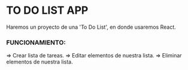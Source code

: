 # TO DO LIST APP

Haremos un proyecto de una 'To Do List', en donde usaremos React.

### FUNCIONAMIENTO:

=> Crear lista de tareas.
=> Editar elementos de nuestra lista.
=> Eliminar elementos de nuestra lista.
